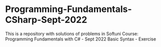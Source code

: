 # Programming-Fundamentals-CSharp-Sept-2022
This is a repository with solutions of problems in Softuni Course: Programming Fundamentals with C# - Sept 2022
Basic Syntax - Exercise
